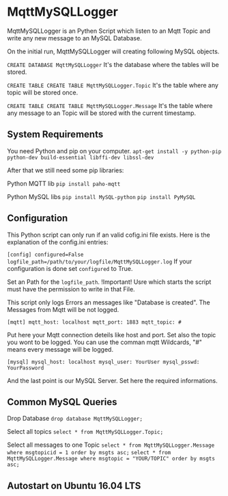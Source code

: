 # MqttMySQLLogger
MqttMySQLLogger is an Pythen Script which listen to an Mqtt Topic and write any new message to an MySQL Database.

On the initial run, MqttMySQLLogger will creating following MySQL objects.

`CREATE DATABASE MqttMySQLLogger`
It's the database where the tables will be stored.

`CREATE TABLE CREATE TABLE MqttMySQLLogger.Topic`
It's the table where any topic will be stored once.

`CREATE TABLE CREATE TABLE MqttMySQLLogger.Message`
It's the table where any message to an Topic will be stored with the current timestamp.

## System Requirements

You need Python and pip on your computer.
`apt-get install -y python-pip python-dev build-essential libffi-dev libssl-dev`

After that we still need some pip libraries:

Python MQTT lib
`pip install paho-mqtt`

Python MySQL libs
`pip install MySQL-python`
`pip install PyMySQL`

## Configuration

This Python script can only run if an valid cofig.ini file exists.
Here is the explanation of the config.ini entries:

`
[config]
configured=False
logfile_path=/path/to/your/logfile/MqttMySQLLogger.log
`
If your configuration is done set `configured` to True.

Set an Path for the `logfile_path`. !Important! Usre which starts the script must have the permission to write in that File.

This script only logs Errors an messages like "Database is created". The Messages from Mqtt will be not logged.

`
[mqtt]
mqtt_host: localhost
mqtt_port: 1883
mqtt_topic: #
`

Put here your Mqtt connection deteils like host and port.
Set also the topic you wont to be logged. You can use the comman mqtt Wildcards, "#" means every message will be logged.

`
[mysql]
mysql_host: localhost
mysql_user: YourUser
mysql_psswd: YourPassword
`

And the last point is our MySQL Server. Set here the required informations.


## Common MySQL Queries

Drop Database
`drop database MqttMySQLLogger;`

Select all topics
`select * from MqttMySQLLogger.Topic;`

Select all messages to one Topic
`select * from MqttMySQLLogger.Message where msgtopicid = 1 order by msgts asc;`
`select * from MqttMySQLLogger.Message where msgtopic = "YOUR/TOPIC" order by msgts asc;`


## Autostart on Ubuntu 16.04 LTS

